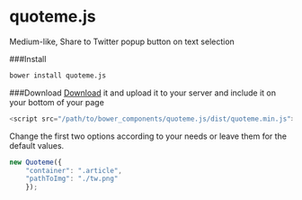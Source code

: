 quoteme.js
==========

Medium-like, Share to Twitter popup button on text selection

###Install
```bash
bower install quoteme.js
```

###Download
[Download](https://github.com/stakisko/quoteme.js/archive/master.zip) it and upload it to your server and include it on your bottom of your page

```JavaScript
<script src="/path/to/bower_components/quoteme.js/dist/quoteme.min.js"></script>
```

Change the first two options according to your needs or leave them for the default values.

```JavaScript
new Quoteme({
    "container": ".article",
    "pathToImg": "./tw.png"
    });
```
